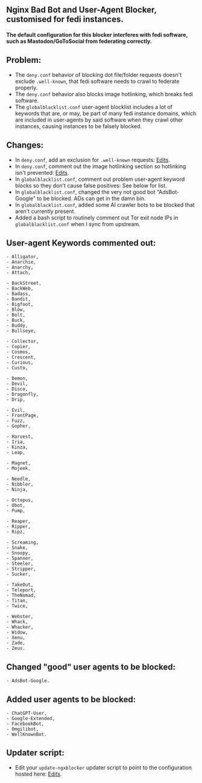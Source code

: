 ## Nginx Bad Bot and User-Agent Blocker, customised for fedi instances.
#### The default configuration for this blocker interferes with fedi software, such as Mastodon/GoToSocial from federating correctly.

## Problem:
- The `deny.conf` behavior of blocking dot file/folder requests doesn't exclude `.well-known`, that fedi software needs to crawl to federate properly.
- The `deny.conf` behavior also blocks image hotlinking, which breaks fedi software.
- The `globalblacklist.conf` user-agent blocklist includes a lot of keywords that are, or may, be part of many fedi instance domains, which are included in user-agents by said software when they crawl other instances, causing instances to be falsely blocked.

## Changes:
- In `deny.conf`, add an exclusion for `.well-known` requests: [Edits](https://github.com/jwbjnwolf/nginx-bad-bot-blocker/commit/bbc4b2f13b69132e055ab87c30cef82119d7903a).
- In `deny.conf`, comment out the image hotlinking section so hotlinking isn't prevented: [Edits](https://github.com/jwbjnwolf/nginx-bad-bot-blocker/commit/7f80200a183cf2cd72180be381032c23940eb724).
- In `globalblacklist.conf`, comment out problem user-agent keyword blocks so they don't cause false positives: See below for list.
- In `globalblacklist.conf`, changed the very not good bot "AdsBot-Google" to be blocked. ADs can get in the damn bin.
- In `globalblacklist.conf`, added some AI crawler bots to be blocked that aren't currently present.
- Added a bash script to routinely comment out Tor exit node IPs in `globalblacklist.conf` when I sync from upstream.

## User-agent Keywords commented out:
```
- Alligator,
- Anarchie,
- Anarchy,
- Attach,

- BackStreet,
- BackWeb,
- Badass,
- Bandit,
- Bigfoot,
- Blow,
- Bolt,
- Buck,
- Buddy,
- Bullseye,

- Collector,
- Copier,
- Cosmos,
- Crescent,
- Curious,
- Custo,

- Demon,
- Devil,
- Disco,
- Dragonfly,
- Drip,

- Evil,
- FrontPage,
- Fuzz,
- Gopher,

- Harvest,
- Iria,
- Kinza,
- Leap,

- Magnet,
- Mojeek,

- Needle,
- Nibbler,
- Ninja,

- Octopus,
- Obot,
- Pump,

- Reaper,
- Ripper,
- Ripz,

- Screaming,
- Snake,
- Snoopy,
- Spanner,
- Steeler,
- Stripper,
- Sucker,

- TakeOut,
- Teleport,
- TheNomad,
- Titan,
- Twice,

- Webster,
- Whack,
- Whacker,
- Widow,
- Xenu,
- Zade,
- Zeus.
```

## Changed "good" user agents to be blocked:
```
- AdsBot-Google.
```

## Added user agents to be blocked:
```
- ChatGPT-User,
- Google-Extended,
- FacebookBot,
- Omgilibot,
- WellKnownBot.
```

## Updater script:
- Edit your `update-ngxblocker` updater script to point to the configuration hosted here: [Edits](https://github.com/jwbjnwolf/nginx-bad-bot-blocker/commit/b083e4af2faed92fa14b02c7a64126f739557893).
